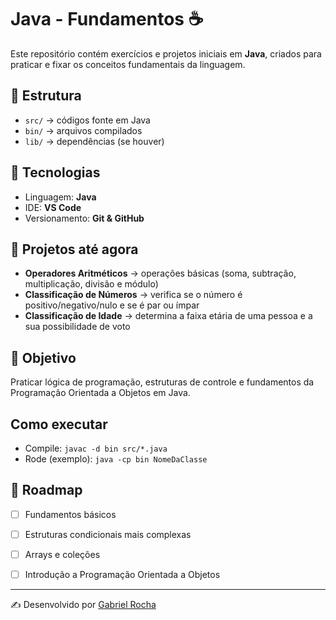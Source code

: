 # Java - Fundamentos ☕

Este repositório contém exercícios e projetos iniciais em **Java**, criados para praticar e fixar os conceitos fundamentais da linguagem.

## 📂 Estrutura
- `src/` → códigos fonte em Java
- `bin/` → arquivos compilados
- `lib/` → dependências (se houver)

## 🚀 Tecnologias
- Linguagem: **Java**
- IDE: **VS Code**
- Versionamento: **Git & GitHub**

## 📌 Projetos até agora
- **Operadores Aritméticos** → operações básicas (soma, subtração, multiplicação, divisão e módulo)
- **Classificação de Números** → verifica se o número é positivo/negativo/nulo e se é par ou ímpar
- **Classificação de Idade** → determina a faixa etária de uma pessoa e a sua possibilidade de voto

## 🎯 Objetivo
Praticar lógica de programação, estruturas de controle e fundamentos da Programação Orientada a Objetos em Java.

## Como executar
- Compile: `javac -d bin src/*.java`
- Rode (exemplo): `java -cp bin NomeDaClasse`

## 📅 Roadmap
- [ ] Fundamentos básicos
- [ ] Estruturas condicionais mais complexas
- [ ] Arrays e coleções
- [ ] Introdução a Programação Orientada a Objetos


---
✍️ Desenvolvido por [Gabriel Rocha](https://github.com/Rochasg7)